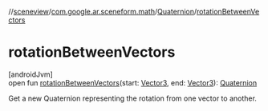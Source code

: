 //[sceneview](../../../index.md)/[com.google.ar.sceneform.math](../index.md)/[Quaternion](index.md)/[rotationBetweenVectors](rotation-between-vectors.md)

# rotationBetweenVectors

[androidJvm]\
open fun [rotationBetweenVectors](rotation-between-vectors.md)(start: [Vector3](../-vector3/index.md), end: [Vector3](../-vector3/index.md)): [Quaternion](index.md)

Get a new Quaternion representing the rotation from one vector to another.
